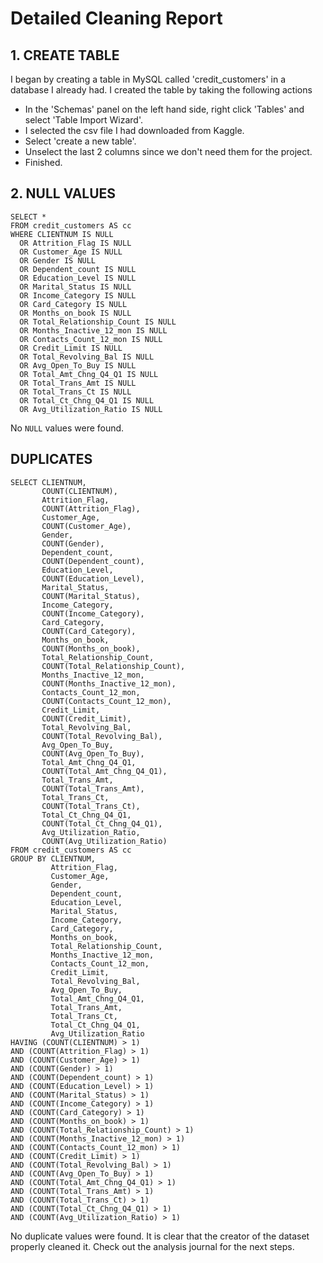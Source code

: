 # Detailed Cleaning Report

## 1. CREATE TABLE
I began by creating a table in MySQL called 'credit_customers' in a database I already had. I created the table by taking the following actions
- In the 'Schemas' panel on the left hand side, right click 'Tables' and select 'Table Import Wizard'.
- I selected the csv file I had downloaded from Kaggle.
- Select 'create a new table'.
- Unselect the last 2 columns since we don't need them for the project.
- Finished.

## 2. NULL VALUES
```
SELECT *
FROM credit_customers AS cc
WHERE CLIENTNUM IS NULL
  OR Attrition_Flag IS NULL
  OR Customer_Age IS NULL
  OR Gender IS NULL
  OR Dependent_count IS NULL
  OR Education_Level IS NULL
  OR Marital_Status IS NULL
  OR Income_Category IS NULL
  OR Card_Category IS NULL
  OR Months_on_book IS NULL
  OR Total_Relationship_Count IS NULL
  OR Months_Inactive_12_mon IS NULL
  OR Contacts_Count_12_mon IS NULL
  OR Credit_Limit IS NULL
  OR Total_Revolving_Bal IS NULL
  OR Avg_Open_To_Buy IS NULL
  OR Total_Amt_Chng_Q4_Q1 IS NULL
  OR Total_Trans_Amt IS NULL
  OR Total_Trans_Ct IS NULL
  OR Total_Ct_Chng_Q4_Q1 IS NULL
  OR Avg_Utilization_Ratio IS NULL
```
No ```NULL``` values were found.

## DUPLICATES
```
SELECT CLIENTNUM,
       COUNT(CLIENTNUM),
       Attrition_Flag,
       COUNT(Attrition_Flag),
       Customer_Age,
       COUNT(Customer_Age),
       Gender,
       COUNT(Gender),
       Dependent_count,
       COUNT(Dependent_count),
       Education_Level,
       COUNT(Education_Level),
       Marital_Status,
       COUNT(Marital_Status),
       Income_Category,
       COUNT(Income_Category),
       Card_Category,
       COUNT(Card_Category),
       Months_on_book,
       COUNT(Months_on_book),
       Total_Relationship_Count,
       COUNT(Total_Relationship_Count),
       Months_Inactive_12_mon,
       COUNT(Months_Inactive_12_mon),
       Contacts_Count_12_mon,
       COUNT(Contacts_Count_12_mon),
       Credit_Limit,
       COUNT(Credit_Limit),
       Total_Revolving_Bal,
       COUNT(Total_Revolving_Bal),
       Avg_Open_To_Buy,
       COUNT(Avg_Open_To_Buy),
       Total_Amt_Chng_Q4_Q1,
       COUNT(Total_Amt_Chng_Q4_Q1),
       Total_Trans_Amt,
       COUNT(Total_Trans_Amt),
       Total_Trans_Ct,
       COUNT(Total_Trans_Ct),
       Total_Ct_Chng_Q4_Q1,
       COUNT(Total_Ct_Chng_Q4_Q1),
       Avg_Utilization_Ratio,
       COUNT(Avg_Utilization_Ratio)
FROM credit_customers AS cc
GROUP BY CLIENTNUM,
         Attrition_Flag,
         Customer_Age,
         Gender,
         Dependent_count,
         Education_Level,
         Marital_Status,
         Income_Category,
         Card_Category,
         Months_on_book,
         Total_Relationship_Count,
         Months_Inactive_12_mon,
         Contacts_Count_12_mon,
         Credit_Limit,
         Total_Revolving_Bal,
         Avg_Open_To_Buy,
         Total_Amt_Chng_Q4_Q1,
         Total_Trans_Amt,
         Total_Trans_Ct,
         Total_Ct_Chng_Q4_Q1,
         Avg_Utilization_Ratio
HAVING (COUNT(CLIENTNUM) > 1)
AND (COUNT(Attrition_Flag) > 1)
AND (COUNT(Customer_Age) > 1)
AND (COUNT(Gender) > 1)
AND (COUNT(Dependent_count) > 1)
AND (COUNT(Education_Level) > 1)
AND (COUNT(Marital_Status) > 1)
AND (COUNT(Income_Category) > 1)
AND (COUNT(Card_Category) > 1)
AND (COUNT(Months_on_book) > 1)
AND (COUNT(Total_Relationship_Count) > 1)
AND (COUNT(Months_Inactive_12_mon) > 1)
AND (COUNT(Contacts_Count_12_mon) > 1)
AND (COUNT(Credit_Limit) > 1)
AND (COUNT(Total_Revolving_Bal) > 1)
AND (COUNT(Avg_Open_To_Buy) > 1)
AND (COUNT(Total_Amt_Chng_Q4_Q1) > 1)
AND (COUNT(Total_Trans_Amt) > 1)
AND (COUNT(Total_Trans_Ct) > 1)
AND (COUNT(Total_Ct_Chng_Q4_Q1) > 1)
AND (COUNT(Avg_Utilization_Ratio) > 1)
```
No duplicate values were found. It is clear that the creator of the dataset properly cleaned it. Check out the analysis journal for the next steps.
